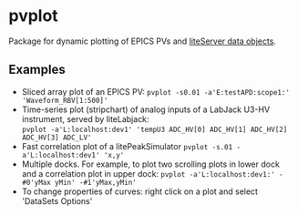 # pvplot
Package for dynamic plotting of EPICS PVs and [liteServer data objects](https://github.com/ASukhanov/liteServer).

## Examples
- Sliced array plot of an EPICS PV: ```pvplot -s0.01 -a'E:testAPD:scope1:' 'Waveform_RBV[1:500]'```
- Time-series plot (stripchart) of analog inputs of a LabJack U3-HV instrument, served by liteLabjack:<br>
```pvplot -a'L:localhost:dev1' 'tempU3 ADC_HV[0] ADC_HV[1] ADC_HV[2] ADC_HV[3] ADC_LV'```
- Fast correlation plot of a litePeakSimulator ```pvplot -s.01 -a'L:localhost:dev1' 'x,y'```
- Multiple docks. For example, to plot two scrolling plots in lower dock and a 
correlation plot in upper dock:
```pvplot -a'L:localhost:dev1:' -#0'yMax yMin' -#1'yMax,yMin'```
- To change properties of curves: right click on a plot and select 'DataSets Options'
